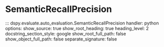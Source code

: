 # SemanticRecallPrecision

::: dspy.evaluate.auto_evaluation.SemanticRecallPrecision
    handler: python
    options:
        show_source: true
        show_root_heading: true
        heading_level: 2
        docstring_section_style: google
        show_root_full_path: false
        show_object_full_path: false
        separate_signature: false
